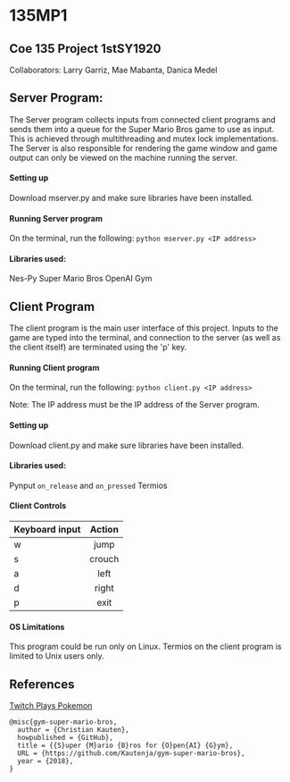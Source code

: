 # 135MP1
## Coe 135 Project 1stSY1920

Collaborators: 
Larry Garriz, Mae Mabanta, Danica Medel


## Server Program:
The Server program collects inputs from connected client programs and sends them into a queue for the Super Mario Bros game to use as input. This is achieved through multithreading and mutex lock implementations. The Server is also responsible for rendering the game window and game output can only be viewed on the machine running the server. 

#### Setting up
Download mserver.py and make sure libraries have been installed.
#### Running Server program
On the terminal, run the following: `python mserver.py <IP address>`
#### Libraries used: 
Nes-Py
Super Mario Bros OpenAI Gym 




## Client Program
The client program is the main user interface of this project. Inputs to the game are typed into the terminal, and connection to the server (as well as the client itself) are terminated using the 'p' key.

#### Running Client program
On the terminal, run the following: `python client.py <IP address>`

Note: The IP address must be the IP address of the Server program. 
#### Setting up
Download client.py and make sure libraries have been installed.
#### Libraries used:
Pynput `on_release` and `on_pressed`
Termios

#### Client Controls

| Keyboard input| Action        |
| ------------- |:-------------:|
| w | jump      |
| s | crouch    |
| a | left      |
| d | right     |
| p | exit      |

#### OS Limitations
This program could be run only on Linux. Termios on the client program is limited to Unix users only. 

## References
[Twitch Plays Pokemon](https://www.twitch.tv/twitchplayspokemon)

```
@misc{gym-super-mario-bros,
  author = {Christian Kauten},
  howpublished = {GitHub},
  title = {{S}uper {M}ario {B}ros for {O}pen{AI} {G}ym},
  URL = {https://github.com/Kautenja/gym-super-mario-bros},
  year = {2018},
}
```

